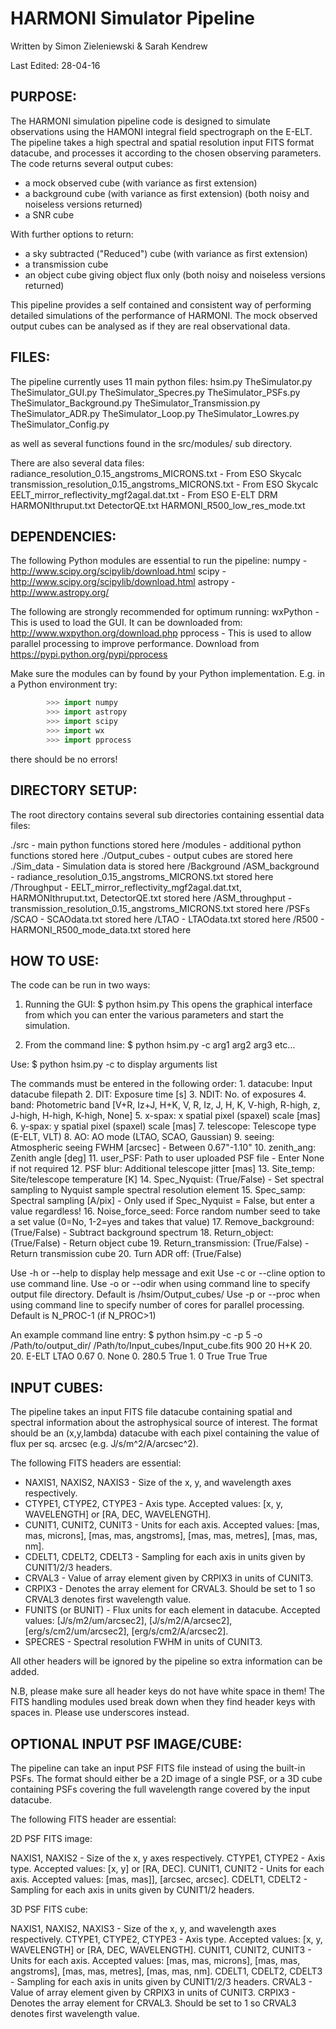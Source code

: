 # HARMONI Simulator Pipeline

Written by Simon Zieleniewski & Sarah Kendrew

Last Edited: 28-04-16


## PURPOSE:

The HARMONI simulation pipeline code is designed to simulate observations using the HAMONI integral field spectrograph on the E-ELT. The pipeline takes a high spectral and spatial resolution input FITS format datacube, and processes it according to the chosen observing parameters. The code returns several output cubes:
 - a mock observed cube (with variance as first extension)
 - a background cube (with variance as first extension) (both noisy and noiseless versions returned)
 - a SNR cube

With further options to return:
 - a sky subtracted ("Reduced") cube (with variance as first extension)
 - a transmission cube
 - an object cube giving object flux only (both noisy and noiseless versions returned)

This pipeline provides a self contained and consistent way of performing detailed simulations of the performance of HARMONI. The mock observed output cubes can be analysed as if they are real observational data.


## FILES:

The pipeline currently uses 11 main python files:
hsim.py
TheSimulator.py
TheSimulator_GUI.py
TheSimulator_Specres.py
TheSimulator_PSFs.py
TheSimulator_Background.py
TheSimulator_Transmission.py
TheSimulator_ADR.py
TheSimulator_Loop.py
TheSimulator_Lowres.py
TheSimulator_Config.py

as well as several functions found in the src/modules/ sub directory.

There are also several data files:
radiance_resolution_0.15_angstroms_MICRONS.txt - From ESO Skycalc
transmission_resolution_0.15_angstroms_MICRONS.txt - From ESO Skycalc
EELT_mirror_reflectivity_mgf2agal.dat.txt - From ESO E-ELT DRM
HARMONIthruput.txt
DetectorQE.txt
HARMONI_R500_low_res_mode.txt


## DEPENDENCIES:

The following Python modules are essential to run the pipeline:
numpy - http://www.scipy.org/scipylib/download.html
scipy - http://www.scipy.org/scipylib/download.html
astropy - http://www.astropy.org/

The following are strongly recommended for optimum running:
wxPython - This is used to load the GUI. It can be downloaded from: http://www.wxpython.org/download.php
pprocess - This is used to allow parallel processing to improve performance. Download from https://pypi.python.org/pypi/pprocess


Make sure the modules can by found by your Python implementation. E.g. in a Python environment try:
```python
        >>> import numpy
        >>> import astropy
        >>> import scipy
        >>> import wx
        >>> import pprocess
```

there should be no errors!


## DIRECTORY SETUP:

The root directory contains several sub directories containing essential data files:

./src - main python functions stored here
     /modules - additional python functions stored here
./Output_cubes - output cubes are stored here
./Sim_data - Simulation data is stored here
	  /Background
		     /ASM_background - radiance_resolution_0.15_angstroms_MICRONS.txt stored here
	  /Throughput - EELT_mirror_reflectivity_mgf2agal.dat.txt, HARMONIthruput.txt, DetectorQE.txt stored here
		     /ASM_throughput - transmission_resolution_0.15_angstroms_MICRONS.txt stored here
	  /PSFs
	       /SCAO - SCAOdata.txt stored here
	       /LTAO - LTAOdata.txt stored here
          /R500 - HARMONI_R500_mode_data.txt stored here


## HOW TO USE:

The code can be run in two ways:

1. Running the GUI:
$ python hsim.py
This opens the graphical interface from which you can enter the various parameters and start the simulation.

2. From the command line:
$ python hsim.py -c arg1 arg2 arg3 etc…

Use:
$ python hsim.py -c
to display arguments list
	
The commands must be entered in the following order:
        1. datacube: Input datacube filepath
        2. DIT: Exposure time [s]
        3. NDIT: No. of exposures
        4. band: Photometric band [V+R, Iz+J, H+K, V, R, Iz, J, H, K, V-high, R-high, z, J-high, H-high, K-high, None]
        5. x-spax: x spatial pixel (spaxel) scale [mas]
        6. y-spax: y spatial pixel (spaxel) scale [mas]
	7. telescope: Telescope type (E-ELT, VLT)
	8. AO: AO mode (LTAO, SCAO, Gaussian)
        9. seeing: Atmospheric seeing FWHM [arcsec] - Between 0.67"-1.10"
        10. zenith_ang: Zenith angle [deg]
        11. user_PSF: Path to user uploaded PSF file - Enter None if not required
        12. PSF blur: Additional telescope jitter [mas]
        13. Site_temp: Site/telescope temperature [K]
        14. Spec_Nyquist: (True/False) - Set spectral sampling to Nyquist sample spectral resolution element
        15. Spec_samp: Spectral sampling [A/pix] - Only used if Spec_Nyquist = False, but enter a value regardless!
        16. Noise_force_seed: Force random number seed to take a set value (0=No, 1-2=yes and takes that value)
        17. Remove_background: (True/False) - Subtract background spectrum
	18. Return_object: (True/False) - Return object cube
	19. Return_transmission: (True/False) - Return transmission cube
	20. Turn ADR off: (True/False)

Use -h or --help to display help message and exit
Use -c or --cline option to use command line.
Use -o or --odir when using command line to specify output file directory. Default is /hsim/Output_cubes/
Use -p or --proc when using command line to specify number of cores for parallel processing. Default is N_PROC-1 (if N_PROC>1)

An example command line entry:
$ python hsim.py -c -p 5 -o /Path/to/output_dir/ /Path/to/Input_cubes/Input_cube.fits 900 20 H+K 20. 20. E-ELT LTAO 0.67 0. None 0. 280.5 True 1. 0 True True True


## INPUT CUBES:

The pipeline takes an input FITS file datacube containing spatial and spectral information about the astrophysical source of interest. The format should be an (x,y,lambda) datacube with each pixel containing the value of flux per sq. arcsec (e.g. J/s/m^2/A/arcsec^2).

The following FITS headers are essential:

- NAXIS1, NAXIS2, NAXIS3 - Size of the x, y, and wavelength axes respectively.
- CTYPE1, CTYPE2, CTYPE3 - Axis type. Accepted values: [x, y, WAVELENGTH] or [RA, DEC, WAVELENGTH].
- CUNIT1, CUNIT2, CUNIT3 - Units for each axis. Accepted values: [mas, mas, microns], [mas, mas, angstroms], [mas, mas, metres], [mas, mas, nm].
- CDELT1, CDELT2, CDELT3 - Sampling for each axis in units given by CUNIT1/2/3 headers.
- CRVAL3 - Value of array element given by CRPIX3 in units of CUNIT3.
- CRPIX3 - Denotes the array element for CRVAL3. Should be set to 1 so CRVAL3 denotes first wavelength value.
- FUNITS (or BUNIT) - Flux units for each element in datacube. Accepted values: [J/s/m2/um/arcsec2], [J/s/m2/A/arcsec2], [erg/s/cm2/um/arcsec2], [erg/s/cm2/A/arcsec2].
- SPECRES - Spectral resolution FWHM in units of CUNIT3.

All other headers will be ignored by the pipeline so extra information can be added.

N.B, please make sure all header keys do not have white space in them! The FITS handling modules used break down when they find header keys with spaces in. Please use underscores instead.


## OPTIONAL INPUT PSF IMAGE/CUBE:

The pipeline can take an input PSF FITS file instead of using the built-in PSFs. The format should either be a 2D image of a single PSF, or a 3D cube containing PSFs covering the full wavelength range covered by the input datacube.

The following FITS header are essential:

2D PSF FITS image:

NAXIS1, NAXIS2 - Size of the x, y axes respectively.
CTYPE1, CTYPE2 - Axis type. Accepted values: [x, y] or [RA, DEC].
CUNIT1, CUNIT2 - Units for each axis. Accepted values: [mas, mas]], [arcsec, arcsec].
CDELT1, CDELT2 - Sampling for each axis in units given by CUNIT1/2 headers.

3D PSF FITS cube:

NAXIS1, NAXIS2, NAXIS3 - Size of the x, y, and wavelength axes respectively.
CTYPE1, CTYPE2, CTYPE3 - Axis type. Accepted values: [x, y, WAVELENGTH] or [RA, DEC, WAVELENGTH].
CUNIT1, CUNIT2, CUNIT3 - Units for each axis. Accepted values: [mas, mas, microns], [mas, mas, angstroms], [mas, mas, metres], [mas, mas, nm].
CDELT1, CDELT2, CDELT3 - Sampling for each axis in units given by CUNIT1/2/3 headers.
CRVAL3 - Value of array element given by CRPIX3 in units of CUNIT3.
CRPIX3 - Denotes the array element for CRVAL3. Should be set to 1 so CRVAL3 denotes first wavelength value.





